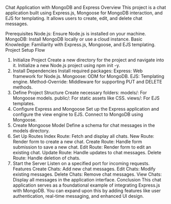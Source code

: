 Chat Application with MongoDB and Express
Overview
This project is a chat application built using Express.js, Mongoose for MongoDB interaction, and EJS for templating. It allows users to create, edit, and delete chat messages.

Prerequisites
Node.js: Ensure Node.js is installed on your machine.
MongoDB: Install MongoDB locally or use a cloud instance.
Basic Knowledge: Familiarity with Express.js, Mongoose, and EJS templating.
Project Setup Flow
1. Initialize Project
Create a new directory for the project and navigate into it.
Initialize a new Node.js project using npm init -y.
2. Install Dependencies
Install required packages:
Express: Web framework for Node.js.
Mongoose: ODM for MongoDB.
EJS: Templating engine.
Method-Override: Middleware for supporting PUT and DELETE methods.
3. Define Project Structure
Create necessary folders:
models/: For Mongoose models.
public/: For static assets like CSS.
views/: For EJS templates.
4. Configure Express and Mongoose
Set up the Express application and configure the view engine to EJS.
Connect to MongoDB using Mongoose.
5. Create Mongoose Model
Define a schema for chat messages in the models directory.
6. Set Up Routes
Index Route: Fetch and display all chats.
New Route: Render form to create a new chat.
Create Route: Handle form submission to save a new chat.
Edit Route: Render form to edit an existing chat.
Update Route: Handle updates to chat messages.
Delete Route: Handle deletion of chats.
7. Start the Server
Listen on a specified port for incoming requests.
Features
Create Chats: Add new chat messages.
Edit Chats: Modify existing messages.
Delete Chats: Remove chat messages.
View Chats: Display all messages in the application interface.
Conclusion
This chat application serves as a foundational example of integrating Express.js with MongoDB. You can expand upon this by adding features like user authentication, real-time messaging, and enhanced UI design.


